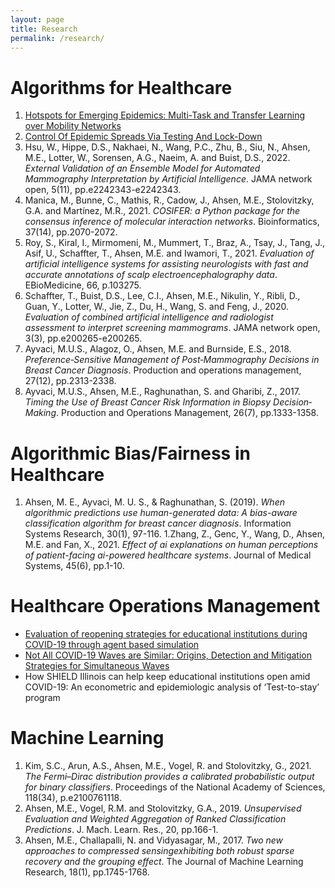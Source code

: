 ```yaml
---
layout: page
title: Research
permalink: /research/
---
```


# Algorithms for Healthcare
1. [Hotspots for Emerging Epidemics: Multi-Task and Transfer Learning over Mobility Networks](https://github.com/heart-analytics/COVID19-Hotspots)
1. [Control Of Epidemic Spreads Via Testing And Lock-Down](https://github.com/heart-analytics/COVID19-TestingAndLockDown)
1. Hsu, W., Hippe, D.S., Nakhaei, N., Wang, P.C., Zhu, B., Siu, N., Ahsen, M.E., Lotter, W., Sorensen, A.G., Naeim, A. and Buist, D.S., 2022. *External Validation of an Ensemble Model for Automated Mammography Interpretation by Artificial Intelligence*. JAMA network open, 5(11), pp.e2242343-e2242343.
1. Manica, M., Bunne, C., Mathis, R., Cadow, J., Ahsen, M.E., Stolovitzky, G.A. and Martínez, M.R., 2021. *COSIFER: a Python package for the consensus inference of molecular interaction networks*. Bioinformatics, 37(14), pp.2070-2072.
1. Roy, S., Kiral, I., Mirmomeni, M., Mummert, T., Braz, A., Tsay, J., Tang, J., Asif, U., Schaffter, T., Ahsen, M.E. and Iwamori, T., 2021. *Evaluation of artificial intelligence systems for assisting neurologists with fast and accurate annotations of scalp electroencephalography data*. EBioMedicine, 66, p.103275.
1. Schaffter, T., Buist, D.S., Lee, C.I., Ahsen, M.E., Nikulin, Y., Ribli, D., Guan, Y., Lotter, W., Jie, Z., Du, H., Wang, S. and Feng, J., 2020. *Evaluation of combined artificial intelligence and radiologist assessment to interpret screening mammograms*. JAMA network open, 3(3), pp.e200265-e200265.
1. Ayvaci, M.U.S., Alagoz, O., Ahsen, M.E. and Burnside, E.S., 2018. *Preference‐Sensitive Management of Post‐Mammography Decisions in Breast Cancer Diagnosis*. Production and operations management, 27(12), pp.2313-2338.
1. Ayvaci, M.U.S., Ahsen, M.E., Raghunathan, S. and Gharibi, Z., 2017. *Timing the Use of Breast Cancer Risk Information in Biopsy Decision‐Making*. Production and Operations Management, 26(7), pp.1333-1358.

# Algorithmic Bias/Fairness in Healthcare
1. Ahsen, M. E., Ayvaci, M. U. S., & Raghunathan, S. (2019). *When algorithmic predictions use human-generated data: A bias-aware classification algorithm for breast cancer diagnosis*. Information Systems Research, 30(1), 97-116.
1.Zhang, Z., Genc, Y., Wang, D., Ahsen, M.E. and Fan, X., 2021. *Effect of ai explanations on human perceptions of patient-facing ai-powered healthcare systems*. Journal of Medical Systems, 45(6), pp.1-10.

# Healthcare Operations Management
- [Evaluation of reopening strategies for educational institutions during COVID-19 through agent based simulation](https://github.com/heart-analytics/COVID19-Reopening)
- [Not All COVID-19 Waves are Similar: Origins, Detection and Mitigation Strategies for Simultaneous Waves](https://github.com/heart-analytics/COVID19-India)
- How SHIELD Illinois can help keep educational institutions open amid COVID-19: An econometric and epidemiologic analysis of ‘Test-to-stay’ program

# Machine Learning
1. Kim, S.C., Arun, A.S., Ahsen, M.E., Vogel, R. and Stolovitzky, G., 2021. *The Fermi–Dirac distribution provides a calibrated probabilistic output for binary classifiers*. Proceedings of the National Academy of Sciences, 118(34), p.e2100761118.
1. Ahsen, M.E., Vogel, R.M. and Stolovitzky, G.A., 2019. *Unsupervised Evaluation and Weighted Aggregation of Ranked Classification Predictions*. J. Mach. Learn. Res., 20, pp.166-1.
1. Ahsen, M.E., Challapalli, N. and Vidyasagar, M., 2017. *Two new approaches to compressed sensingexhibiting both robust sparse recovery and the grouping effect*. The Journal of Machine Learning Research, 18(1), pp.1745-1768.